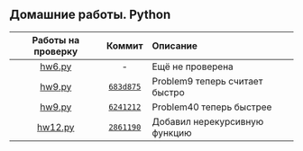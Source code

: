 ## Домашние работы. Python

|Работы на проверку|Коммит|Описание|
|:-:|:-:|:-|
| [hw6.py](./hw6.py) | - | Ещё не проверена
| [hw9.py](./hw9.py) | [`683d875`](https://github.com/ChMcg/python/commit/683d8754a74b4868c10f45944733b202145aa4a9) | Problem9 теперь считает быстро
| [hw9.py](./hw9.py) | [`6241212`](https://github.com/ChMcg/python/commit/624121264ae7dc78c7496d7a055b1fe093a9fd08) | Problem40 теперь быстрее
| [hw12.py](./hw12.py) | [`2861190`](https://github.com/ChMcg/python/commit/28611901ca7c9f24621dfd3c6fcfbe477c74ab1b) | Добавил нерекурсивную функцию





